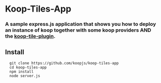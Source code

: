 # Koop-Tiles-App

### A sample express.js application that shows you how to deploy an instance of koop together with some koop providers AND the [koop-tile-plugin](https://github.com/koopjs/koop-tile-plugin).

## Install

  ```
    git clone https://github.com/koopjs/koop-tiles-app
    cd koop-tiles-app
    npm install 
    node server.js  
  ``` 

